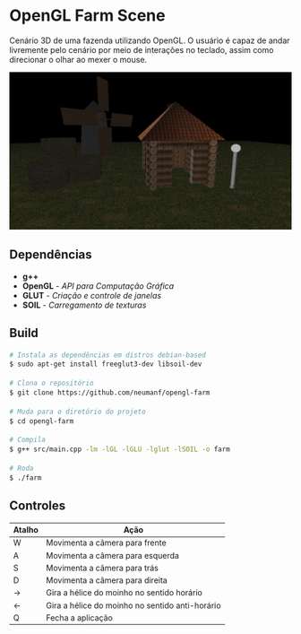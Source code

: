 # OpenGL Farm Scene

Cenário 3D de uma fazenda utilizando OpenGL. O usuário é capaz de andar livremente pelo cenário por meio de interações no teclado, assim como direcionar o olhar ao mexer o mouse.

![Fazenda](/assets/images/farm.png?raw=true "Fazenda")

## Dependências

-   **g++**
-   **OpenGL** - _API para Computação Gráfica_
-   **GLUT** - _Criação e controle de janelas_
-   **SOIL** - _Carregamento de texturas_

## Build

```sh
# Instala as dependências em distros debian-based
$ sudo apt-get install freeglut3-dev libsoil-dev

# Clona o repositório
$ git clone https://github.com/neumanf/opengl-farm

# Muda para o diretório do projeto
$ cd opengl-farm

# Compila
$ g++ src/main.cpp -lm -lGL -lGLU -lglut -lSOIL -o farm

# Roda
$ ./farm
```

## Controles

| Atalho | Ação                                            |
| ------ | ----------------------------------------------- |
| W      | Movimenta a câmera para frente                  |
| A      | Movimenta a câmera para esquerda                |
| S      | Movimenta a câmera para trás                    |
| D      | Movimenta a câmera para direita                 |
| ->     | Gira a hélice do moinho no sentido horário      |
| <-     | Gira a hélice do moinho no sentido anti-horário |
| Q      | Fecha a aplicação                               |

